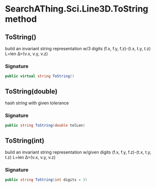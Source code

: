 # SearchAThing.Sci.Line3D.ToString method
## ToString()
build an invariant string representation w/3 digits
            (f.x, f.y, f.z)-(t.x, t.y, t.z) L=len Δ=(v.x, v.y, v.z)

### Signature
```csharp
public virtual string ToString()
```
## ToString(double)
hash string with given tolerance

### Signature
```csharp
public string ToString(double tolLen)
```
## ToString(int)
build an invariant string representation w/given digits
            (f.x, f.y, f.z)-(t.x, t.y, t.z) L=len Δ=(v.x, v.y, v.z)

### Signature
```csharp
public string ToString(int digits = 3)
```
